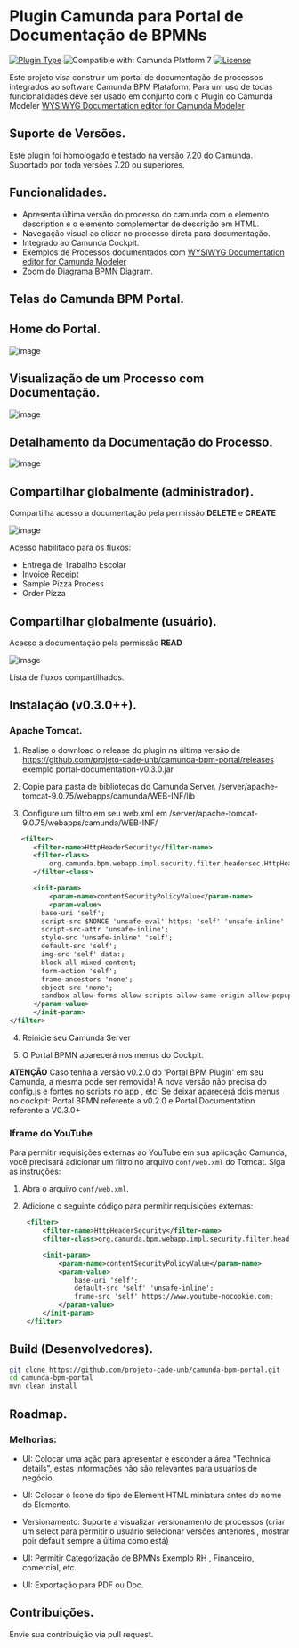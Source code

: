 # Plugin Camunda para Portal de Documentação de BPMNs

[![Plugin Type](<https://img.shields.io/badge/Plugin_Type-BPMN_(Camunda_Platform_7)-orange.svg>)](#) ![Compatible with: Camunda Platform 7](https://img.shields.io/badge/Compatible%20with-Camunda%20Platform%207-26d07c) [![License](https://img.shields.io/badge/License-Apache%202.0-blue.svg)](https://opensource.org/licenses/Apache-2.0)

Este projeto visa construir um portal de documentação de processos integrados ao software Camunda BPM Plataform.
Para um uso de todas funcionalidades deve ser usado em conjunto com o Plugin do Camunda Modeler [WYSIWYG Documentation editor for Camunda Modeler](https://github.com/sharedchains/camunda-wysiwyg-documentation)

## Suporte de Versões.

Este plugin foi homologado e testado na versão 7.20 do Camunda. Suportado por toda versões 7.20 ou superiores.

## Funcionalidades.

- Apresenta última versão do processo do camunda com o elemento description e o elemento complementar de descrição em HTML.
- Navegação visual ao clicar no processo direta para documentação.
- Integrado ao Camunda Cockpit.
- Exemplos de Processos documentados com [WYSIWYG Documentation editor for Camunda Modeler](https://github.com/sharedchains/camunda-wysiwyg-documentation)
- Zoom do Diagrama BPMN Diagram.

## Telas do Camunda BPM Portal.

## Home do Portal.

![image](./samples/img/screenshot_home_camunda-bpm_portal.png)

## Visualização de um Processo com Documentação.

![image](./samples/img/screenshot_processo_camunda_bpm_portal.png)

## Detalhamento da Documentação do Processo.

![image](./samples/img/screenshot-details-camunda-bpm_portal.png)

## Compartilhar globalmente (administrador).

Compartilha acesso a documentação pela permissão **DELETE** e **CREATE**

![image](./samples/img/screenshot-share-admin-camunda-bpm_portal.png)

Acesso habilitado para os fluxos:

- Entrega de Trabalho Escolar 
- Invoice Receipt
- Sample Pizza Process
- Order Pizza

## Compartilhar globalmente (usuário).

Acesso a documentação pela permissão **READ**

![image](./samples/img/screenshot-share-user-camunda-bpm_portal.png)

Lista de fluxos compartilhados.

## Instalação (v0.3.0++).

### Apache Tomcat.

1. Realise o download o release do plugin na última versão de https://github.com/projeto-cade-unb/camunda-bpm-portal/releases
   exemplo portal-documentation-v0.3.0.jar

2. Copie para pasta de bibliotecas do Camunda Server.
   <instal-camunda-path>/server/apache-tomcat-9.0.75/webapps/camunda/WEB-INF/lib

3. Configure um filtro em seu web.xml em <instal-camunda-path>/server/apache-tomcat-9.0.75/webapps/camunda/WEB-INF/

  ```xml
     <filter>
        <filter-name>HttpHeaderSecurity</filter-name>
        <filter-class>
            org.camunda.bpm.webapp.impl.security.filter.headersec.HttpHeaderSecurityFilter
        </filter-class>

        <init-param>
            <param-name>contentSecurityPolicyValue</param-name>
            <param-value>
          base-uri 'self';
          script-src $NONCE 'unsafe-eval' https: 'self' 'unsafe-inline' 'unsafe-hashes';
          script-src-attr 'unsafe-inline';
          style-src 'unsafe-inline' 'self';
          default-src 'self';
          img-src 'self' data:;
          block-all-mixed-content;
          form-action 'self';
          frame-ancestors 'none';
          object-src 'none';
          sandbox allow-forms allow-scripts allow-same-origin allow-popups allow-downloads;
        </param-value>
        </init-param>
</filter>
```

4. Reinicie seu Camunda Server

5. O Portal BPMN aparecerá nos menus do Cockpit.

**ATENÇÃO** Caso tenha a versão v0.2.0 do 'Portal BPM Plugin' em seu Camunda, a mesma pode ser removida! A nova versão não precisa do config.js e fontes no scripts no app , etc! Se deixar aparecerá dois menus no cockpit: Portal BPMN referente a v0.2.0 e Portal Documentation referente a V0.3.0+

### Iframe do YouTube

Para permitir requisições externas ao YouTube em sua aplicação Camunda, você precisará adicionar um filtro no arquivo `conf/web.xml` do Tomcat. Siga as instruções:

1. Abra o arquivo `conf/web.xml`.
2. Adicione o seguinte código para permitir requisições externas:

   ```xml
    <filter>
        <filter-name>HttpHeaderSecurity</filter-name>
        <filter-class>org.camunda.bpm.webapp.impl.security.filter.headersec.HttpHeaderSecurityFilter</filter-class>

        <init-param>
            <param-name>contentSecurityPolicyValue</param-name>
            <param-value>
                base-uri 'self';
                default-src 'self' 'unsafe-inline';
                frame-src 'self' https://www.youtube-nocookie.com;
            </param-value>
        </init-param>
    </filter>
   ```

## Build (Desenvolvedores).

```bash
git clone https://github.com/projeto-cade-unb/camunda-bpm-portal.git
cd camunda-bpm-portal
mvn clean install
```

## Roadmap.

### Melhorias:

- UI: Colocar uma ação para apresentar e esconder a área "Technical details", estas informações não são relevantes para usuários de negócio.

- UI: Colocar o Icone do tipo de Element HTML miniatura antes do nome do Elemento.

- Versionamento: Suporte a visualizar versionamento de processos (criar um select para permitir o usuário selecionar versões anteriores , mostrar poir default sempre a última como está)

- UI: Permitir Categorização de BPMNs Exemplo RH , Financeiro, comercial, etc.

- UI: Exportação para PDF ou Doc.

## Contribuições.

Envie sua contribuição via pull request.
